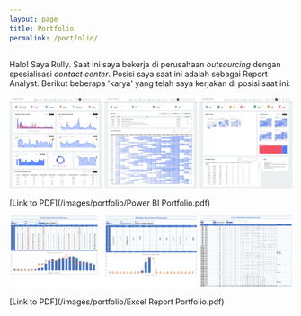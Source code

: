 ```yaml
---
layout: page
title: Portfolio
permalink: /portfolio/
---
```


Halo! Saya Rully. Saat ini saya bekerja di perusahaan *outsourcing* dengan spesialisasi *contact center*. Posisi saya saat ini adalah sebagai Report Analyst. Berikut beberapa 'karya' yang telah saya kerjakan di posisi saat ini:

[![Power BI Dashboard](/images/portfolio/power_bi.png)](/images/portfolio/power_bi_large.png)

[Link to PDF](/images/portfolio/Power BI Portfolio.pdf)

[![Dynamic Exel Report](/images/portfolio/excel_report.png)](/images/portfolio/excel_report_large.png)

[Link to PDF](/images/portfolio/Excel Report Portfolio.pdf)